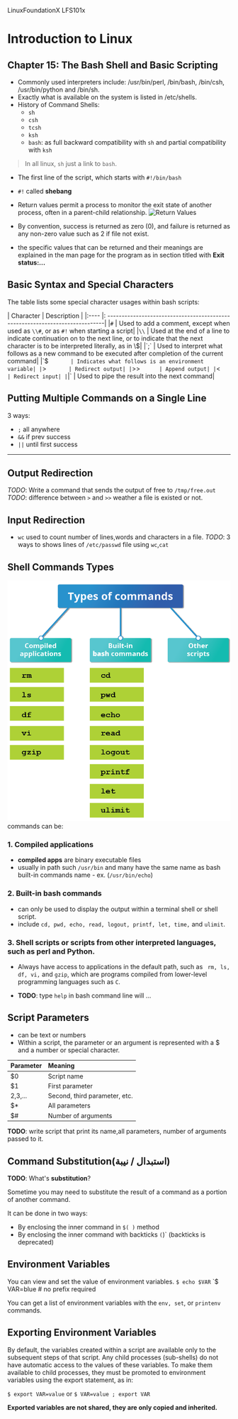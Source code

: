 LinuxFoundationX LFS101x
# Introduction to Linux


## Chapter 15: The Bash Shell and Basic Scripting

- Commonly used interpreters include: /usr/bin/perl, /bin/bash, /bin/csh, /usr/bin/python and /bin/sh.
- Exactly what is available on the system is listed in /etc/shells. 
- History of Command Shells:
	- `sh`
	- `csh`
	- `tcsh`
	- `ksh`
	- `bash`: as full backward compatibility with `sh` and partial compatibility with `ksh`

> In all linux, `sh` just a link to `bash`.


- The first line of the script, which starts with `#!/bin/bash`
- `#!` called __shebang__

- Return values permit a process to monitor the exit state of another process, often in a parent-child relationship.
![Return Values](/img14.png)

- By convention, success is returned as zero (0), and failure is returned as any non-zero value such as 2 if file not exist.
- the specific values that can be returned and their meanings are explained in the man page for the program as in section titled with **Exit status:...**

## Basic Syntax and Special Characters

The table lists some special character usages within bash scripts:

| Character	| Description |
|:---- |: -----------------------------------------------------------------------------|
|`#`	   | Used to add a comment, except when used as `\\#`, or as `#!` when starting a script|
|`\\`	   | Used at the end of a line to indicate continuation on to the next line, or to indicate that the next character is to be interpreted literally, as in \\$|
|`;`	   | Used to interpret what follows as a new command to be executed after completion of the current command|
|`$`	   | Indicates what follows is an environment variable|
|`>`	   | Redirect output|
|`>>`	   | Append output|
|`<`	   | Redirect input|
|`|`	   | Used to pipe the result into the next command|

## Putting Multiple Commands on a Single Line

3 ways:
- `;`  all anywhere
- `&&` if prev success 
- `||` until first success

-----

## Output Redirection

*TODO*: Write a command that sends the output of free to `/tmp/free.out`
*TODO*: difference between `>` and `>>` weather a file is existed or not.

## Input Redirection

- `wc` used to count number of lines,words and characters in a file.
*TODO*: 3 ways to shows lines of `/etc/passwd` file using `wc`,`cat`

## Shell Commands Types

![Built-in bash commands](../images/img15.png)
commands can be: 

### 1. Compiled applications

- **compiled apps** are binary executable files
- usually in path such `/usr/bin` and many have the same name as bash built-in commands name - ex. (`/usr/bin/echo`)
### 2. Built-in bash commands
- can only be used to display the output within a terminal shell or shell script.
- include `cd, pwd, echo, read, logout, printf, let, time,` and `ulimit`.
### 3. Shell scripts or scripts from other interpreted languages, such as perl and Python.
- Always have access to applications in the default path, such as
 ` rm, ls, df, vi,` and `gzip`, which are programs compiled from lower-level
  programming languages such as `C`.

- **TODO**: type `help` in bash command line will ...

## Script Parameters

- can be text or numbers
- Within a script, the parameter or an argument is represented with a $ and
  a number or special character.

| Parameter | Meaning |
|:-------- |:--------------|
|$0 	   |Script name|
|$1 	   |First parameter|
|$2,$3,... |Second, third parameter, etc.|
|$* 	   |All parameters|
|$# 	   |Number of arguments|

**TODO**: write script that print its name,all parameters, number of arguments passed to it.

## Command Substitution(استبدال / نيبة)

**TODO**: What's **substitution**?

Sometime you may need to substitute the result of a command as a portion of another command. 

It can be done in two ways:

 - By enclosing the inner command in `$( )` method
 - By enclosing the inner command with backticks `(`)` (backticks is deprecated)

## Environment Variables

You can view and set the value of environment variables.
`$ echo $VAR`
`$ VAR=blue # no prefix required

You can get a list of environment variables with the `env, set`, or `printenv` commands.

## Exporting Environment Variables

By default, the variables created within a script are available only to the subsequent steps of that script. Any child processes (sub-shells) do not have automatic access to the values of these variables. To make them available to child processes, they must be promoted to environment variables using the export statement, as in:

`$ export VAR=value`
or
`$ VAR=value ; export VAR`

**Exported variables are not shared, they are only copied and inherited.**




